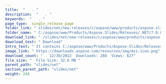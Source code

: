 ```yaml
---
title:  "   . " 
description:  "   . " 
keywords:  "   . " 
page_type:  single_release_page
folder_link: " slides/net/new-releases/c/aspose/www/products/aspose.slides/releases/.net/7.0.0/aspose.slides.msi/"
folder_name: " C:/aspose/www/Products/Aspose.Slides/Releases/.NET/7.0.0/Aspose.Slides.msi"
download_link: " /slides/net/new-releases/c/aspose/www/products/aspose.slides/releases/.net/7.0.0/aspose.slides.msi/e692dd01ba3b43168b734622e0da7ed2"
download_text: " Download"
Intro_text: " It contains C:/aspose/www/Products/Aspose.Slides/Releases/.NET/7.0.0/Aspose.Slides.msi release."
image_link: " https://downloads.aspose.com/resources/img/msi-icon.png"
download_count: "   12/30/2012  Downloads: 288  Views: 627"
file_size: "  File Size: 32.6 MB "
parent_path: "slides/net"
section_parent_path: "slides/net"
weight: 244 
---
```





